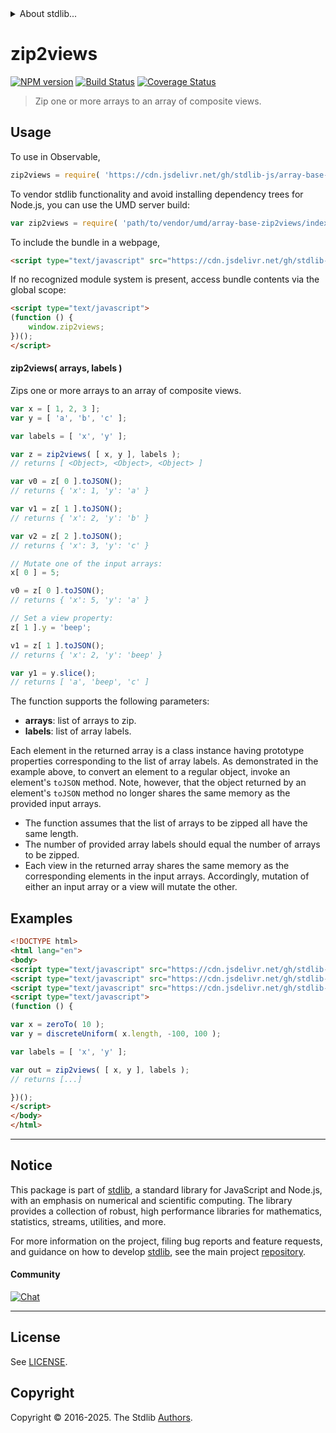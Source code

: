 <!--

@license Apache-2.0

Copyright (c) 2025 The Stdlib Authors.

Licensed under the Apache License, Version 2.0 (the "License");
you may not use this file except in compliance with the License.
You may obtain a copy of the License at

   http://www.apache.org/licenses/LICENSE-2.0

Unless required by applicable law or agreed to in writing, software
distributed under the License is distributed on an "AS IS" BASIS,
WITHOUT WARRANTIES OR CONDITIONS OF ANY KIND, either express or implied.
See the License for the specific language governing permissions and
limitations under the License.

-->


<details>
  <summary>
    About stdlib...
  </summary>
  <p>We believe in a future in which the web is a preferred environment for numerical computation. To help realize this future, we've built stdlib. stdlib is a standard library, with an emphasis on numerical and scientific computation, written in JavaScript (and C) for execution in browsers and in Node.js.</p>
  <p>The library is fully decomposable, being architected in such a way that you can swap out and mix and match APIs and functionality to cater to your exact preferences and use cases.</p>
  <p>When you use stdlib, you can be absolutely certain that you are using the most thorough, rigorous, well-written, studied, documented, tested, measured, and high-quality code out there.</p>
  <p>To join us in bringing numerical computing to the web, get started by checking us out on <a href="https://github.com/stdlib-js/stdlib">GitHub</a>, and please consider <a href="https://opencollective.com/stdlib">financially supporting stdlib</a>. We greatly appreciate your continued support!</p>
</details>

# zip2views

[![NPM version][npm-image]][npm-url] [![Build Status][test-image]][test-url] [![Coverage Status][coverage-image]][coverage-url] <!-- [![dependencies][dependencies-image]][dependencies-url] -->

> Zip one or more arrays to an array of composite views.



<section class="usage">

## Usage

To use in Observable,

```javascript
zip2views = require( 'https://cdn.jsdelivr.net/gh/stdlib-js/array-base-zip2views@umd/browser.js' )
```

To vendor stdlib functionality and avoid installing dependency trees for Node.js, you can use the UMD server build:

```javascript
var zip2views = require( 'path/to/vendor/umd/array-base-zip2views/index.js' )
```

To include the bundle in a webpage,

```html
<script type="text/javascript" src="https://cdn.jsdelivr.net/gh/stdlib-js/array-base-zip2views@umd/browser.js"></script>
```

If no recognized module system is present, access bundle contents via the global scope:

```html
<script type="text/javascript">
(function () {
    window.zip2views;
})();
</script>
```

#### zip2views( arrays, labels )

Zips one or more arrays to an array of composite views.

```javascript
var x = [ 1, 2, 3 ];
var y = [ 'a', 'b', 'c' ];

var labels = [ 'x', 'y' ];

var z = zip2views( [ x, y ], labels );
// returns [ <Object>, <Object>, <Object> ]

var v0 = z[ 0 ].toJSON();
// returns { 'x': 1, 'y': 'a' }

var v1 = z[ 1 ].toJSON();
// returns { 'x': 2, 'y': 'b' }

var v2 = z[ 2 ].toJSON();
// returns { 'x': 3, 'y': 'c' }

// Mutate one of the input arrays:
x[ 0 ] = 5;

v0 = z[ 0 ].toJSON();
// returns { 'x': 5, 'y': 'a' }

// Set a view property:
z[ 1 ].y = 'beep';

v1 = z[ 1 ].toJSON();
// returns { 'x': 2, 'y': 'beep' }

var y1 = y.slice();
// returns [ 'a', 'beep', 'c' ]
```

The function supports the following parameters:

-   **arrays**: list of arrays to zip.
-   **labels**: list of array labels.

Each element in the returned array is a class instance having prototype properties corresponding to the list of array labels. As demonstrated in the example above, to convert an element to a regular object, invoke an element's `toJSON` method. Note, however, that the object returned by an element's `toJSON` method no longer shares the same memory as the provided input arrays.

</section>

<!-- /.usage -->

<section class="notes">

-   The function assumes that the list of arrays to be zipped all have the same length.
-   The number of provided array labels should equal the number of arrays to be zipped.
-   Each view in the returned array shares the same memory as the corresponding elements in the input arrays. Accordingly, mutation of either an input array or a view will mutate the other.

</section>

<!-- /.notes -->

<section class="examples">

## Examples

<!-- eslint no-undef: "error" -->

```html
<!DOCTYPE html>
<html lang="en">
<body>
<script type="text/javascript" src="https://cdn.jsdelivr.net/gh/stdlib-js/random-array-discrete-uniform@umd/browser.js"></script>
<script type="text/javascript" src="https://cdn.jsdelivr.net/gh/stdlib-js/array-base-zero-to@umd/browser.js"></script>
<script type="text/javascript" src="https://cdn.jsdelivr.net/gh/stdlib-js/array-base-zip2views@umd/browser.js"></script>
<script type="text/javascript">
(function () {

var x = zeroTo( 10 );
var y = discreteUniform( x.length, -100, 100 );

var labels = [ 'x', 'y' ];

var out = zip2views( [ x, y ], labels );
// returns [...]

})();
</script>
</body>
</html>
```

</section>

<!-- /.examples -->

<!-- Section for related `stdlib` packages. Do not manually edit this section, as it is automatically populated. -->

<section class="related">

</section>

<!-- /.related -->

<!-- Section for all links. Make sure to keep an empty line after the `section` element and another before the `/section` close. -->


<section class="main-repo" >

* * *

## Notice

This package is part of [stdlib][stdlib], a standard library for JavaScript and Node.js, with an emphasis on numerical and scientific computing. The library provides a collection of robust, high performance libraries for mathematics, statistics, streams, utilities, and more.

For more information on the project, filing bug reports and feature requests, and guidance on how to develop [stdlib][stdlib], see the main project [repository][stdlib].

#### Community

[![Chat][chat-image]][chat-url]

---

## License

See [LICENSE][stdlib-license].


## Copyright

Copyright &copy; 2016-2025. The Stdlib [Authors][stdlib-authors].

</section>

<!-- /.stdlib -->

<!-- Section for all links. Make sure to keep an empty line after the `section` element and another before the `/section` close. -->

<section class="links">

[npm-image]: http://img.shields.io/npm/v/@stdlib/array-base-zip2views.svg
[npm-url]: https://npmjs.org/package/@stdlib/array-base-zip2views

[test-image]: https://github.com/stdlib-js/array-base-zip2views/actions/workflows/test.yml/badge.svg?branch=main
[test-url]: https://github.com/stdlib-js/array-base-zip2views/actions/workflows/test.yml?query=branch:main

[coverage-image]: https://img.shields.io/codecov/c/github/stdlib-js/array-base-zip2views/main.svg
[coverage-url]: https://codecov.io/github/stdlib-js/array-base-zip2views?branch=main

<!--

[dependencies-image]: https://img.shields.io/david/stdlib-js/array-base-zip2views.svg
[dependencies-url]: https://david-dm.org/stdlib-js/array-base-zip2views/main

-->

[chat-image]: https://img.shields.io/gitter/room/stdlib-js/stdlib.svg
[chat-url]: https://app.gitter.im/#/room/#stdlib-js_stdlib:gitter.im

[stdlib]: https://github.com/stdlib-js/stdlib

[stdlib-authors]: https://github.com/stdlib-js/stdlib/graphs/contributors

[umd]: https://github.com/umdjs/umd
[es-module]: https://developer.mozilla.org/en-US/docs/Web/JavaScript/Guide/Modules

[deno-url]: https://github.com/stdlib-js/array-base-zip2views/tree/deno
[deno-readme]: https://github.com/stdlib-js/array-base-zip2views/blob/deno/README.md
[umd-url]: https://github.com/stdlib-js/array-base-zip2views/tree/umd
[umd-readme]: https://github.com/stdlib-js/array-base-zip2views/blob/umd/README.md
[esm-url]: https://github.com/stdlib-js/array-base-zip2views/tree/esm
[esm-readme]: https://github.com/stdlib-js/array-base-zip2views/blob/esm/README.md
[branches-url]: https://github.com/stdlib-js/array-base-zip2views/blob/main/branches.md

[stdlib-license]: https://raw.githubusercontent.com/stdlib-js/array-base-zip2views/main/LICENSE

</section>

<!-- /.links -->

